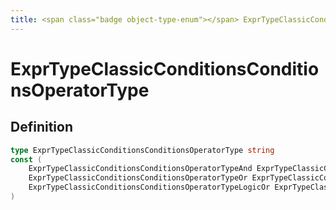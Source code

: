 ```yaml
---
title: <span class="badge object-type-enum"></span> ExprTypeClassicConditionsConditionsOperatorType
---
```

# <span class="badge object-type-enum"></span> ExprTypeClassicConditionsConditionsOperatorType

## Definition

```go
type ExprTypeClassicConditionsConditionsOperatorType string
const (
	ExprTypeClassicConditionsConditionsOperatorTypeAnd ExprTypeClassicConditionsConditionsOperatorType = "and"
	ExprTypeClassicConditionsConditionsOperatorTypeOr ExprTypeClassicConditionsConditionsOperatorType = "or"
	ExprTypeClassicConditionsConditionsOperatorTypeLogicOr ExprTypeClassicConditionsConditionsOperatorType = "logic-or"
)

```
